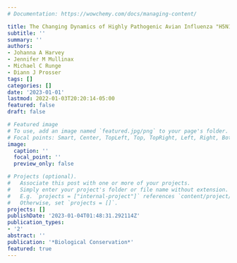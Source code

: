 ```yaml
---
# Documentation: https://wowchemy.com/docs/managing-content/

title: The Changing Dynamics of Highly Pathogenic Avian Influenza "H5N1: Next" Steps for Science and Management in North America
subtitle: ''
summary: ''
authors:
- Johanna A Harvey
- Jennifer M Mullinax
- Michael C Runge
- Diann J Prosser
tags: []
categories: []
date: '2023-01-01'
lastmod: 2022-01-03T20:20:14-05:00
featured: false
draft: false

# Featured image
# To use, add an image named `featured.jpg/png` to your page's folder.
# Focal points: Smart, Center, TopLeft, Top, TopRight, Left, Right, BottomLeft, Bottom, BottomRight.
image:
  caption: ''
  focal_point: ''
  preview_only: false

# Projects (optional).
#   Associate this post with one or more of your projects.
#   Simply enter your project's folder or file name without extension.
#   E.g. `projects = ["internal-project"]` references `content/project/deep-learning/index.md`.
#   Otherwise, set `projects = []`.
projects: []
publishDate: '2023-01-04T01:48:31.292114Z'
publication_types:
- '2'
abstract: ''
publication: '*Biological Conservation*'
featured: true
---
```

